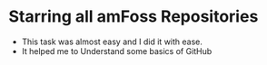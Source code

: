 # Starring all amFoss Repositories
* This task was almost easy and I did it with ease.
* It helped me to Understand some basics of GitHub
